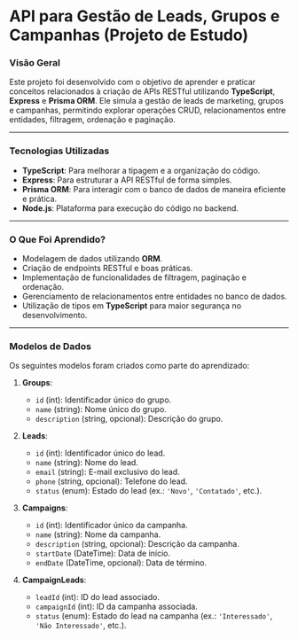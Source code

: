 # API para Gestão de Leads, Grupos e Campanhas (Projeto de Estudo)

### **Visão Geral**
Este projeto foi desenvolvido com o objetivo de aprender e praticar conceitos relacionados à criação de APIs RESTful utilizando **TypeScript**, **Express** e **Prisma ORM**. Ele simula a gestão de leads de marketing, grupos e campanhas, permitindo explorar operações CRUD, relacionamentos entre entidades, filtragem, ordenação e paginação.

---

### **Tecnologias Utilizadas**
- **TypeScript**: Para melhorar a tipagem e a organização do código.
- **Express**: Para estruturar a API RESTful de forma simples.
- **Prisma ORM**: Para interagir com o banco de dados de maneira eficiente e prática.
- **Node.js**: Plataforma para execução do código no backend.

---

### **O Que Foi Aprendido?**
- Modelagem de dados utilizando **ORM**.
- Criação de endpoints RESTful e boas práticas.
- Implementação de funcionalidades de filtragem, paginação e ordenação.
- Gerenciamento de relacionamentos entre entidades no banco de dados.
- Utilização de tipos em **TypeScript** para maior segurança no desenvolvimento.

---

### **Modelos de Dados**
Os seguintes modelos foram criados como parte do aprendizado:

1. **Groups**:
    - `id` (int): Identificador único do grupo.
    - `name` (string): Nome único do grupo.
    - `description` (string, opcional): Descrição do grupo.

2. **Leads**:
    - `id` (int): Identificador único do lead.
    - `name` (string): Nome do lead.
    - `email` (string): E-mail exclusivo do lead.
    - `phone` (string, opcional): Telefone do lead.
    - `status` (enum): Estado do lead (ex.: `'Novo'`, `'Contatado'`, etc.).

3. **Campaigns**:
    - `id` (int): Identificador único da campanha.
    - `name` (string): Nome da campanha.
    - `description` (string, opcional): Descrição da campanha.
    - `startDate` (DateTime): Data de início.
    - `endDate` (DateTime, opcional): Data de término.

4. **CampaignLeads**:
    - `leadId` (int): ID do lead associado.
    - `campaignId` (int): ID da campanha associada.
    - `status` (enum): Estado do lead na campanha (ex.: `'Interessado'`, `'Não Interessado'`, etc.).
